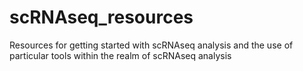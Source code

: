 # scRNAseq_resources
Resources for getting started with scRNAseq analysis and the use of particular tools within the realm of scRNAseq analysis
